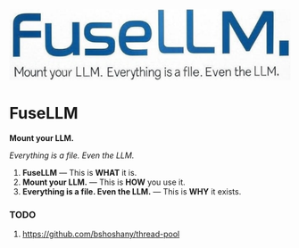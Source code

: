 

![image-20250710220325924](assets/image-20250710220325924.png)



# **FuseLLM**

**Mount your LLM.**

*Everything is a file. Even the LLM.*



1. **FuseLLM** — This is **WHAT** it is.
2. **Mount your LLM.** — This is **HOW** you use it.
3. **Everything is a file. Even the LLM.** — This is **WHY** it exists.





### TODO

1. https://github.com/bshoshany/thread-pool
